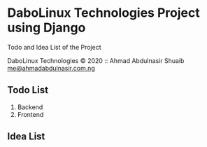 # DaboLinux Technologies Project using Django

Todo and Idea List of the Project

DaboLinux Technologies © 2020 
:: Ahmad Abdulnasir Shuaib <me@ahmadabdulnasir.com.ng>

## Todo List
1. Backend
2. Frontend

## Idea List

